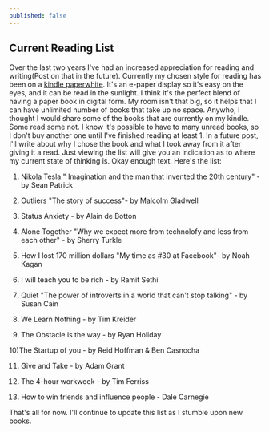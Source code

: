 ```yaml
---
published: false
---
```


## Current Reading List

Over the last two years I've had an increased appreciation for reading and writing(Post on that in the future). Currently my chosen style for reading has been on a [kindle paperwhite](http://www.amazon.com/Kindle-Paperwhite-Ereader/dp/B00AWH595M). It's an e-paper display so it's easy on the eyes, and it can be read in the sunlight. I think it's the perfect blend of having a paper book in digital form. My room isn't that big, so it helps that I can have unlimited number of books that take up no space. Anywho, I thought I would share some of the books that are currently on my kindle. Some read some not. I know it's possible to have to many unread books, so I don't buy another one until I've finished reading at least 1. In a future post, I'll write about why I chose the book and what I took away from it after giving it a read. Just viewing the list will give you an indication as to where my current state of thinking is. Okay enough text. Here's the list:

1) Nikola Tesla " Imagination and the man that invented the 20th century" - by Sean Patrick

2) Outliers "The story of success"- by Malcolm Gladwell

3) Status Anxiety - by Alain de Botton

4) Alone Together "Why we expect more from technolofy and less from each other" - by Sherry Turkle

5) How I lost 170 million dollars "My time as #30 at Facebook"- by Noah Kagan

6) I will teach you to be rich - by Ramit Sethi

7) Quiet "The power of introverts in a world that can't stop talking" - by Susan Cain

8) We Learn Nothing - by Tim Kreider

9) The Obstacle is the way - by Ryan Holiday

10)The Startup of you - by Reid Hoffman & Ben Casnocha

11) Give and Take - by Adam Grant

12) The 4-hour workweek - by Tim Ferriss

13) How to win friends and influence people - Dale Carnegie

That's all for now. I'll continue to update this list as I stumble upon new books.

